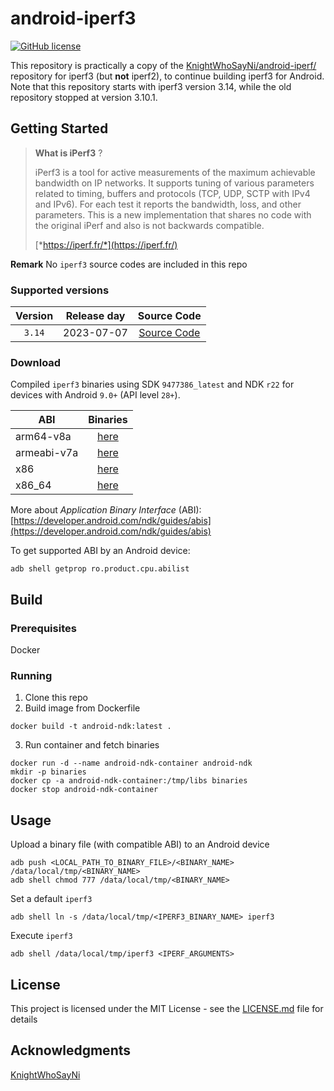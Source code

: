 # android-iperf3

[![GitHub license](https://img.shields.io/github/license/Naereen/StrapDown.js.svg)](https://github.com/davidBar-On/android-iperf3/blob/master/LICENSE)

This repository is practically a copy of the [KnightWhoSayNi/android-iperf/](https://github.com/KnightWhoSayNi/android-iperf/) repository for iperf3 (but **not** iperf2), to continue building iperf3 for Android.  Note that this repository starts with iperf3 version 3.14, while the old repository stopped at version 3.10.1.

## Getting Started

> **What is iPerf3** ?
>
> iPerf3 is a tool for active measurements of the maximum achievable bandwidth on IP networks. It supports tuning of various parameters related to timing, buffers and protocols (TCP, UDP, SCTP with IPv4 and IPv6). For each test it reports the bandwidth, loss, and other parameters. This is a new implementation that shares no code with the original iPerf and also is not backwards compatible.
>
> [*https://iperf.fr/*](https://iperf.fr/)

**Remark** No `iperf3` source codes are included in this repo

### Supported versions

| Version        | Release day           | Source Code  |
| :-------------: |:-------------:|:-------------:|
| `3.14`    | 2023-07-07 | [Source Code](https://downloads.es.net/pub/iperf/iperf-3.14.tar.gz)  |

### Download

Compiled `iperf3` binaries using SDK `9477386_latest` and NDK `r22` for devices with Android `9.0+` (API level `28+`).

| ABI        | Binaries           |
| ------------- |:-------------:|
| arm64-v8a     | [here](https://github.com/davidBar-On/android-iperf3/tree/gh-pages/libs/arm64-v8a) |
| armeabi-v7a      | [here](https://github.com/davidBar-On/android-iperf3/tree/gh-pages/libs/armeabi-v7a)      |
| x86 | [here](https://github.com/davidBar-On/android-iperf3/tree/gh-pages/libs/x86)     |
| x86_64 | [here](https://github.com/davidBar-On/android-iperf3/tree/gh-pages/libs/x86_64)     |

More about *Application Binary Interface* (ABI): [https://developer.android.com/ndk/guides/abis](https://developer.android.com/ndk/guides/abis)

To get supported ABI by an Android device:

```shell
adb shell getprop ro.product.cpu.abilist
```

## Build

### Prerequisites

Docker

### Running

1. Clone this repo
2. Build image from Dockerfile

```shell
docker build -t android-ndk:latest .
```

3. Run container and fetch binaries

```shell
docker run -d --name android-ndk-container android-ndk
mkdir -p binaries
docker cp -a android-ndk-container:/tmp/libs binaries
docker stop android-ndk-container
```

## Usage

Upload a binary file (with compatible ABI) to an Android device

```shell
adb push <LOCAL_PATH_TO_BINARY_FILE>/<BINARY_NAME> /data/local/tmp/<BINARY_NAME>
adb shell chmod 777 /data/local/tmp/<BINARY_NAME>
```

Set a default `iperf3`
```shell
adb shell ln -s /data/local/tmp/<IPERF3_BINARY_NAME> iperf3
```

Execute `iperf3`
```shell
adb shell /data/local/tmp/iperf3 <IPERF_ARGUMENTS>
```

## License

This project is licensed under the MIT License - see the [LICENSE.md](LICENSE.md) file for details


## Acknowledgments

[KnightWhoSayNi](https://github.com/KnightWhoSayNi/android-iperf/)
